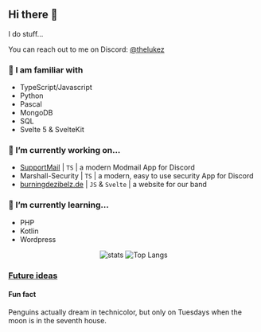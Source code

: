 ## Hi there 👋

I do stuff...

You can reach out to me on Discord: [@thelukez](https://discord.com/users/506893652266844162)


### 🤠 I am familiar with

- TypeScript/Javascript
- Python
- Pascal
- MongoDB
- SQL
- Svelte 5 & SvelteKit


### 🔭 I’m currently working on...

- [SupportMail](https://supportmail.dev) | `TS` | a modern Modmail App for Discord
- Marshall-Security | `TS` | a modern, easy to use security App for Discord
- [burningdezibelz.de](https://burningdezibelz.de) | `JS` & `Svelte` | a website for our band


### 🌱 I’m currently learning...

- PHP
- Kotlin
- Wordpress

<div align="center">
  
![stats](https://github-readme-stats.vercel.app/api?username=The-LukeZ&theme=dracula&show_icons=true&hide_border=true&count_private=true&border_radius=5&hide_rank=true) ![Top Langs](https://github-readme-stats.vercel.app/api/top-langs/?username=The-LukeZ&theme=dracula&layout=compact&border_radius=5&show_icons=true&hide_border=true&count_private=true)

</div>

### [Future ideas][ideas]

[ideas]: /ideas.md

#### Fun fact

Penguins actually dream in technicolor, but only on Tuesdays when the moon is in the seventh house.
